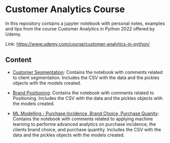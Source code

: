 # Customer Analytics Course

In this repository contains a jupyter notebook with personal notes, examples and tips from the course Customer Analytics in Python 2022 offered by Udemy.

Link: https://www.udemy.com/course/customer-analytics-in-python/

## Content

- [Customer Segmentation](): Contains the notebook with comments related to client segmentation. Includes the CSV with the data and the pickles objects with the models created.

- [Brand Positioning](): Contains the notebook with comments related to Positioning. Includes the CSV with the data and the pickles objects with the models created.

- [ML Modelling - Purchase Incidence, Brand Choice, Purchase Quanity](): Contains the notebook with comments related to applying machine learning to performe advanced analytics on purchase incidence, the clients brand choice, and purchase quantity. Includes the CSV with the data and the pickles objects with the models created.
